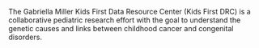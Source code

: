 The Gabriella Miller Kids First Data Resource Center (Kids First DRC) is a collaborative pediatric research effort with the goal to understand the genetic causes and links between childhood cancer and congenital disorders.